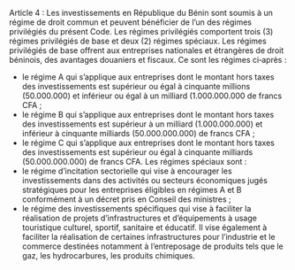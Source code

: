 Article 4 : Les investissements en République du Bénin sont soumis à un régime de droit commun et peuvent bénéficier de l’un des régimes privilégiés du présent Code.
Les régimes privilégiés comportent trois (3) régimes privilégiés de base et deux (2) régimes spéciaux.
Les régimes privilégiés de base offrent aux entreprises nationales et étrangères de droit béninois, des avantages douaniers et fiscaux. Ce sont les régimes ci‐après :
- le régime A qui s’applique aux entreprises dont le montant hors taxes des investissements est supérieur ou égal à cinquante millions (50.000.000) et inférieur ou égal à un milliard (1.000.000.000 de francs CFA ;
- le régime B qui s’applique aux entreprises dont le montant hors taxes des investissements est supérieur à un milliard (1.000.000.000) et inférieur à cinquante milliards (50.000.000.000) de francs CFA ;
- le régime C qui s’applique aux entreprises dont le montant hors taxes des investissements est supérieur ou égal à cinquante milliards (50.000.000.000) de francs CFA.
Les régimes spéciaux sont :
- le régime d’incitation sectorielle qui vise à encourager les investissements dans des activités ou secteurs économiques jugés stratégiques pour les entreprises éligibles en régimes A et B conformément à un décret pris en Conseil des ministres ;
- le régime des investissements spécifiques qui vise à faciliter la réalisation de projets d’infrastructures et d’équipements à usage touristique culturel, sportif, sanitaire et éducatif. Il vise également à faciliter la réalisation de certaines infrastructures pour l’industrie et le commerce destinées notamment à l’entreposage de produits tels que le gaz, les hydrocarbures, les produits chimiques.